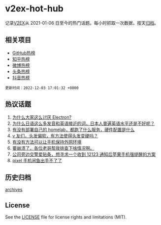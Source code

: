 # v2ex-hot-hub

 记录[V2EX](https://www.v2ex.com/)从 2021-01-06 日至今的热门话题。每小时抓取一次数据，按天[归档](archives)。
 
 ## 相关项目

- [GitHub热榜](https://github.com/lonnyzhang423/github-hot-hub)
- [知乎热榜](https://github.com/lonnyzhang423/zhihu-hot-hub)
- [微博热榜](https://github.com/lonnyzhang423/weibo-hot-hub)
- [头条热榜](https://github.com/lonnyzhang423/toutiao-hot-hub)
- [抖音热榜](https://github.com/lonnyzhang423/douyin-hot-hub)


 `更新时间：2022-12-03 17:01:32 +0800`

## 热议话题

1. [为什么大家这么讨厌 Electron?](https://www.v2ex.com/t/899773)
1. [为什么日语这么多发音和英语接近的词，日本人普遍英语水平还是不好呢？](https://www.v2ex.com/t/899688)
1. [有没有部署自己的 homelab，都跑了什么服务，硬件配置是什么](https://www.v2ex.com/t/899741)
1. [v 友们，头发偏软，有方法使得头发变硬吗？](https://www.v2ex.com/t/899768)
1. [有没有方法可以让手机保持外网环境](https://www.v2ex.com/t/899726)
1. [要崩溃了，各位老哥帮我排查下啥情况啊。](https://www.v2ex.com/t/899731)
1. [公司旁边交警爱贴条，想寻求一个收到 12123 通知后苹果手机强提醒的方案](https://www.v2ex.com/t/899668)
1. [pixel 手机闲鱼出手不了了](https://www.v2ex.com/t/899752)

## 历史归档

[archives](archives)

## License

See the [LICENSE](LICENSE) file for license rights and limitations (MIT).
